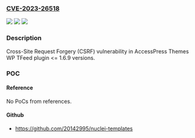 ### [CVE-2023-26518](https://cve.mitre.org/cgi-bin/cvename.cgi?name=CVE-2023-26518)
![](https://img.shields.io/static/v1?label=Product&message=WP%20TFeed&color=blue)
![](https://img.shields.io/static/v1?label=Version&message=n%2Fa%3C%3D%201.6.9%20&color=brighgreen)
![](https://img.shields.io/static/v1?label=Vulnerability&message=CWE-352%20Cross-Site%20Request%20Forgery%20(CSRF)&color=brighgreen)

### Description

Cross-Site Request Forgery (CSRF) vulnerability in AccessPress Themes WP TFeed plugin <= 1.6.9 versions.

### POC

#### Reference
No PoCs from references.

#### Github
- https://github.com/20142995/nuclei-templates

